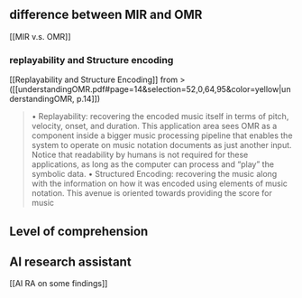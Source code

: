 ## difference between MIR and OMR 
[[MIR v.s. OMR]]

### replayability and Structure encoding
[[Replayability and Structure Encoding]]
from > ([[understandingOMR.pdf#page=14&selection=52,0,64,95&color=yellow|understandingOMR, p.14]])
>  • Replayability: recovering the encoded music itself in terms of pitch, velocity, onset, and duration. This application area sees OMR as a component inside a bigger music processing pipeline that enables the system to operate on music notation documents as just another input. Notice that readability by humans is not required for these applications, as long as the computer can process and “play” the symbolic data. 
>  • Structured Encoding: recovering the music along with the information on how it was encoded using elements of music notation. This avenue is oriented towards providing the score for music

## Level of comprehension

## AI research assistant
[[AI RA on some findings]]
